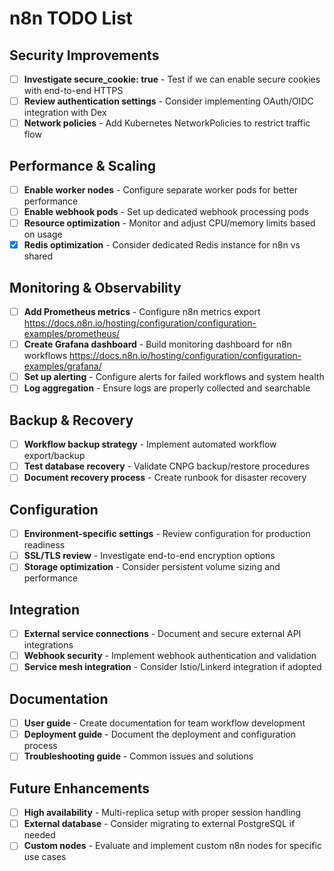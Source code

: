 # n8n TODO List

## Security Improvements
- [ ] **Investigate secure_cookie: true** - Test if we can enable secure cookies with end-to-end HTTPS
- [ ] **Review authentication settings** - Consider implementing OAuth/OIDC integration with Dex
- [ ] **Network policies** - Add Kubernetes NetworkPolicies to restrict traffic flow

## Performance & Scaling
- [ ] **Enable worker nodes** - Configure separate worker pods for better performance
- [ ] **Enable webhook pods** - Set up dedicated webhook processing pods
- [ ] **Resource optimization** - Monitor and adjust CPU/memory limits based on usage
- [x] **Redis optimization** - Consider dedicated Redis instance for n8n vs shared

## Monitoring & Observability
- [ ] **Add Prometheus metrics** - Configure n8n metrics export
  <https://docs.n8n.io/hosting/configuration/configuration-examples/prometheus/>
- [ ] **Create Grafana dashboard** - Build monitoring dashboard for n8n workflows
  <https://docs.n8n.io/hosting/configuration/configuration-examples/grafana/>
- [ ] **Set up alerting** - Configure alerts for failed workflows and system health
- [ ] **Log aggregation** - Ensure logs are properly collected and searchable

## Backup & Recovery
- [ ] **Workflow backup strategy** - Implement automated workflow export/backup
- [ ] **Test database recovery** - Validate CNPG backup/restore procedures
- [ ] **Document recovery process** - Create runbook for disaster recovery

## Configuration
- [ ] **Environment-specific settings** - Review configuration for production readiness
- [ ] **SSL/TLS review** - Investigate end-to-end encryption options
- [ ] **Storage optimization** - Consider persistent volume sizing and performance

## Integration
- [ ] **External service connections** - Document and secure external API integrations
- [ ] **Webhook security** - Implement webhook authentication and validation
- [ ] **Service mesh integration** - Consider Istio/Linkerd integration if adopted

## Documentation
- [ ] **User guide** - Create documentation for team workflow development
- [ ] **Deployment guide** - Document the deployment and configuration process
- [ ] **Troubleshooting guide** - Common issues and solutions

## Future Enhancements
- [ ] **High availability** - Multi-replica setup with proper session handling
- [ ] **External database** - Consider migrating to external PostgreSQL if needed
- [ ] **Custom nodes** - Evaluate and implement custom n8n nodes for specific use cases
